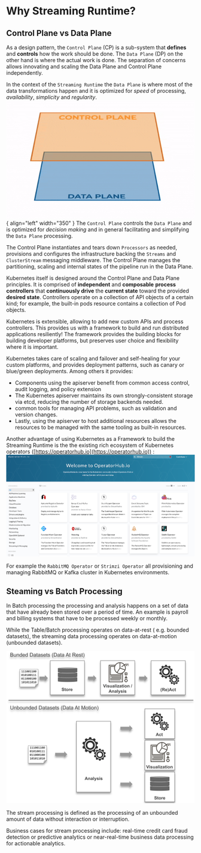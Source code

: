 # Why Streaming Runtime?

## Control Plane vs Data Plane

As a design pattern, the `Control Plane` (CP) is a sub-system that __defines__ and __controls__ how the work should be done. 
The `Data Plane` (DP) on the other hand is where the actual work is done. 
The separation of concerns allows innovating and scaling the Data Plane and Control Plane independently.

In the context of the `Streaming Runtime` the `Data Plane` is where most of the data transformations happen and it is optimized for *speed* of processing, *availability*, *simplicity* and *regularity*. 
![ControlPlane vs DataPlane](./cp-vs-dp.gif){ align="left" width="350" } 
The `Control Plane` controls the `Data Plane` and is optimized for *decision making* and in general facilitating and simplifying the `Data Plane` processing. 

The Control Plane instantiates and tears down `Processors` as needed, provisions and configures the infrastructure backing the `Streams` and `ClusterStream` messaging middleware. 
The Control Plane manages the partitioning, scaling and internal states of the pipeline run in the Data Plane.

Kubernetes itself is designed around the Control Plane and Data Plane principles. 
It is comprised of __independent__ and __composable__ __process controllers__ that __continuously drive__ the __current state__ toward the provided __desired state__. 
Controllers operate on a collection of API objects of a certain kind; for example, the built-in pods resource contains a collection of Pod objects.

Kubernetes is extensible, allowing to add new custom APIs and process controllers. 
This provides us with a framework to build and run distributed applications resiliently! 
The framework provides the building blocks for building developer platforms, but preserves user choice and flexibility where it is important.

Kubernetes takes care of scaling and failover and self-healing for your custom platforms, and provides deployment patterns, such as canary or blue/green deployments. 
Among others it provides:

- Components using the apiserver benefit from common access control, audit logging, and policy extension
- The Kubernetes apiserver maintains its own strongly-consistent storage via etcd, reducing the number of storage backends needed.
- common tools for managing API problems, such as validation and version changes.
- Lastly, using the apiserver to host additional resources allows the resources to be managed with the same tooling as built-in resources.

Another advantage of using Kubernetes as a Framework to build the Streaming Runtime is the the existing rich ecosystem of Kubernetes operators ([https://operatorhub.io](https://operatorhub.io)) : 
![operator hub](./ooperator-hub.png)

For example the `RabbitMQ Operator` or `Strimzi Operator` all provisioning and managing RabbitMQ or Kafka cluster in Kubernetes environments.


## Steaming vs Batch Processing

In Batch processing the processing and analysis happens on a set of data that have already been stored over a period of time. An example is payroll and billing systems that have to be processed weekly or monthly. 

While the Table/Batch processing operates on data-at-rest ( e.g. bounded datasets), the streaming data processing operates on data-at-motion (unbounded datasets). 

![](./bounded-vs-unbounded-data.svg)

The stream processing is defined as the processing of an unbounded amount of data without interaction or interruption. 

Business cases for stream processing include: real-time credit card fraud detection or predictive analytics or near-real-time business data processing for actionable analytics.